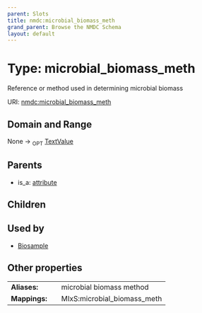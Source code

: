 ```yaml
---
parent: Slots
title: nmdc:microbial_biomass_meth
grand_parent: Browse the NMDC Schema
layout: default
---
```


# Type: microbial_biomass_meth


Reference or method used in determining microbial biomass

URI: [nmdc:microbial_biomass_meth](https://microbiomedata/meta/microbial_biomass_meth)

## Domain and Range

None ->  <sub>OPT</sub> [TextValue](TextValue.md)

## Parents

 *  is_a: [attribute](attribute.md)

## Children


## Used by

 * [Biosample](Biosample.md)

## Other properties

|  |  |  |
| --- | --- | --- |
| **Aliases:** | | microbial biomass method |
| **Mappings:** | | MIxS:microbial_biomass_meth |

